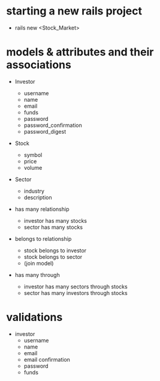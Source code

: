 # starting a new rails project

- rails new <Stock_Market>

# models & attributes and their associations

- Investor
    - username
    - name
    - email
    - funds
    - password
    - password_confirmation
    - password_digest
- Stock
    - symbol
    - price
    - volume
- Sector
    - industry
    - description

- has many relationship
    - investor has many stocks
    - sector has many stocks

- belongs to relationship
    - stock belongs to investor 
    - stock belongs to sector
    - (join model)

- has many through
    - investor has many sectors through stocks
    - sector has many investors through stocks


# validations

- investor
    - username
    - name
    - email
    - email confirmation
    - password
    - funds